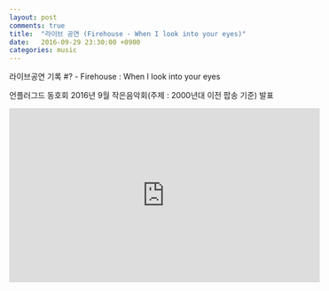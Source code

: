 ```yaml
---
layout: post
comments: true
title:  "라이브 공연 (Firehouse - When I look into your eyes)"
date:   2016-09-29 23:30:00 +0900
categories: music
---
```

라이브공연 기록 #? - Firehouse : When I look into your eyes

언플러그드 동호회 2016년 9월 작은음악회(주제 : 2000년대 이전 팝송 기준) 발표

<iframe width="560" height="315" src="https://www.youtube-nocookie.com/embed/DU4bUABq3BM" frameborder="0" allow="autoplay; encrypted-media" allowfullscreen></iframe>

